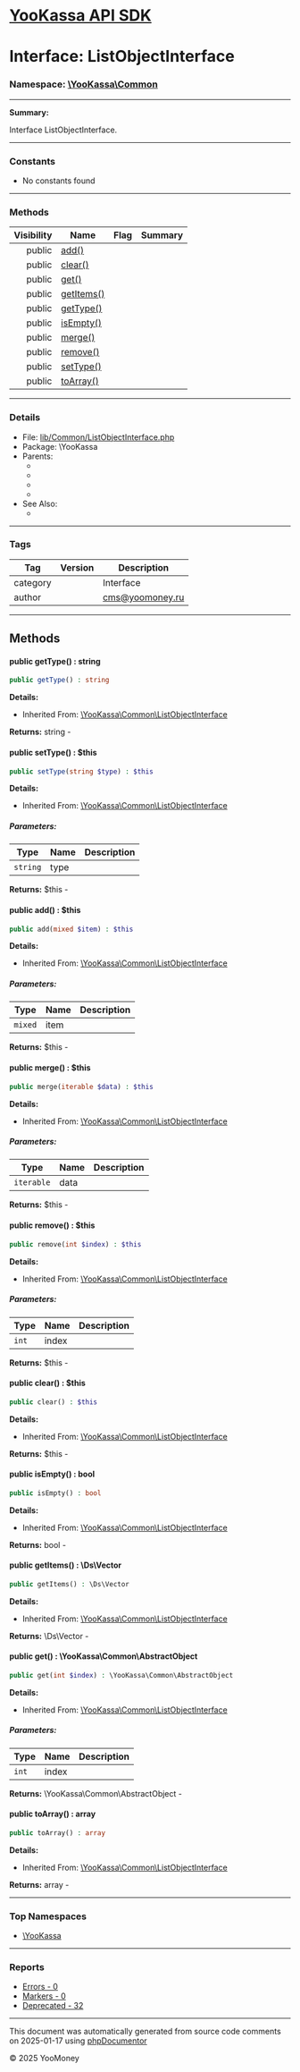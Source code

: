 # [YooKassa API SDK](../home.md)

# Interface: ListObjectInterface
### Namespace: [\YooKassa\Common](../namespaces/yookassa-common.md)
---
**Summary:**

Interface ListObjectInterface.

---
### Constants
* No constants found

---
### Methods
| Visibility | Name | Flag | Summary |
| ----------:| ---- | ---- | ------- |
| public | [add()](../classes/YooKassa-Common-ListObjectInterface.md#method_add) |  |  |
| public | [clear()](../classes/YooKassa-Common-ListObjectInterface.md#method_clear) |  |  |
| public | [get()](../classes/YooKassa-Common-ListObjectInterface.md#method_get) |  |  |
| public | [getItems()](../classes/YooKassa-Common-ListObjectInterface.md#method_getItems) |  |  |
| public | [getType()](../classes/YooKassa-Common-ListObjectInterface.md#method_getType) |  |  |
| public | [isEmpty()](../classes/YooKassa-Common-ListObjectInterface.md#method_isEmpty) |  |  |
| public | [merge()](../classes/YooKassa-Common-ListObjectInterface.md#method_merge) |  |  |
| public | [remove()](../classes/YooKassa-Common-ListObjectInterface.md#method_remove) |  |  |
| public | [setType()](../classes/YooKassa-Common-ListObjectInterface.md#method_setType) |  |  |
| public | [toArray()](../classes/YooKassa-Common-ListObjectInterface.md#method_toArray) |  |  |

---
### Details
* File: [lib/Common/ListObjectInterface.php](../../lib/Common/ListObjectInterface.php)
* Package: \YooKassa
* Parents:
  * [](\ArrayAccess)
  * [](\JsonSerializable)
  * [](\Countable)
  * [](\IteratorAggregate)
* See Also:
  * [](https://yookassa.ru/developers/api)

---
### Tags
| Tag | Version | Description |
| --- | ------- | ----------- |
| category |  | Interface |
| author |  | cms@yoomoney.ru |

---
## Methods
<a name="method_getType" class="anchor"></a>
#### public getType() : string

```php
public getType() : string
```

**Details:**
* Inherited From: [\YooKassa\Common\ListObjectInterface](../classes/YooKassa-Common-ListObjectInterface.md)

**Returns:** string - 


<a name="method_setType" class="anchor"></a>
#### public setType() : $this

```php
public setType(string $type) : $this
```

**Details:**
* Inherited From: [\YooKassa\Common\ListObjectInterface](../classes/YooKassa-Common-ListObjectInterface.md)

##### Parameters:
| Type | Name | Description |
| ---- | ---- | ----------- |
| <code lang="php">string</code> | type  |  |

**Returns:** $this - 


<a name="method_add" class="anchor"></a>
#### public add() : $this

```php
public add(mixed $item) : $this
```

**Details:**
* Inherited From: [\YooKassa\Common\ListObjectInterface](../classes/YooKassa-Common-ListObjectInterface.md)

##### Parameters:
| Type | Name | Description |
| ---- | ---- | ----------- |
| <code lang="php">mixed</code> | item  |  |

**Returns:** $this - 


<a name="method_merge" class="anchor"></a>
#### public merge() : $this

```php
public merge(iterable $data) : $this
```

**Details:**
* Inherited From: [\YooKassa\Common\ListObjectInterface](../classes/YooKassa-Common-ListObjectInterface.md)

##### Parameters:
| Type | Name | Description |
| ---- | ---- | ----------- |
| <code lang="php">iterable</code> | data  |  |

**Returns:** $this - 


<a name="method_remove" class="anchor"></a>
#### public remove() : $this

```php
public remove(int $index) : $this
```

**Details:**
* Inherited From: [\YooKassa\Common\ListObjectInterface](../classes/YooKassa-Common-ListObjectInterface.md)

##### Parameters:
| Type | Name | Description |
| ---- | ---- | ----------- |
| <code lang="php">int</code> | index  |  |

**Returns:** $this - 


<a name="method_clear" class="anchor"></a>
#### public clear() : $this

```php
public clear() : $this
```

**Details:**
* Inherited From: [\YooKassa\Common\ListObjectInterface](../classes/YooKassa-Common-ListObjectInterface.md)

**Returns:** $this - 


<a name="method_isEmpty" class="anchor"></a>
#### public isEmpty() : bool

```php
public isEmpty() : bool
```

**Details:**
* Inherited From: [\YooKassa\Common\ListObjectInterface](../classes/YooKassa-Common-ListObjectInterface.md)

**Returns:** bool - 


<a name="method_getItems" class="anchor"></a>
#### public getItems() : \Ds\Vector

```php
public getItems() : \Ds\Vector
```

**Details:**
* Inherited From: [\YooKassa\Common\ListObjectInterface](../classes/YooKassa-Common-ListObjectInterface.md)

**Returns:** \Ds\Vector - 


<a name="method_get" class="anchor"></a>
#### public get() : \YooKassa\Common\AbstractObject

```php
public get(int $index) : \YooKassa\Common\AbstractObject
```

**Details:**
* Inherited From: [\YooKassa\Common\ListObjectInterface](../classes/YooKassa-Common-ListObjectInterface.md)

##### Parameters:
| Type | Name | Description |
| ---- | ---- | ----------- |
| <code lang="php">int</code> | index  |  |

**Returns:** \YooKassa\Common\AbstractObject - 


<a name="method_toArray" class="anchor"></a>
#### public toArray() : array

```php
public toArray() : array
```

**Details:**
* Inherited From: [\YooKassa\Common\ListObjectInterface](../classes/YooKassa-Common-ListObjectInterface.md)

**Returns:** array - 




---

### Top Namespaces

* [\YooKassa](../namespaces/yookassa.md)

---

### Reports
* [Errors - 0](../reports/errors.md)
* [Markers - 0](../reports/markers.md)
* [Deprecated - 32](../reports/deprecated.md)

---

This document was automatically generated from source code comments on 2025-01-17 using [phpDocumentor](http://www.phpdoc.org/)

&copy; 2025 YooMoney